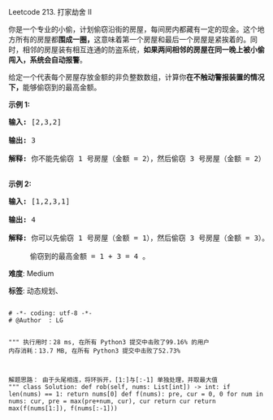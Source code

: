 Leetcode 213. 打家劫舍 II
<p>你是一个专业的小偷，计划偷窃沿街的房屋，每间房内都藏有一定的现金。这个地方所有的房屋都<strong>围成一圈，</strong>这意味着第一个房屋和最后一个房屋是紧挨着的。同时，相邻的房屋装有相互连通的防盗系统，<strong>如果两间相邻的房屋在同一晚上被小偷闯入，系统会自动报警</strong>。</p>


<p>给定一个代表每个房屋存放金额的非负整数数组，计算你<strong>在不触动警报装置的情况下，</strong>能够偷窃到的最高金额。</p>



<p><strong>示例&nbsp;1:</strong></p>



<pre><strong>输入:</strong> [2,3,2]

<strong>输出:</strong> 3

<strong>解释:</strong> 你不能先偷窃 1 号房屋（金额 = 2），然后偷窃 3 号房屋（金额 = 2）, 因为他们是相邻的。

</pre>



<p><strong>示例 2:</strong></p>



<pre><strong>输入:</strong> [1,2,3,1]

<strong>输出:</strong> 4

<strong>解释:</strong> 你可以先偷窃 1 号房屋（金额 = 1），然后偷窃 3 号房屋（金额 = 3）。

&nbsp;    偷窃到的最高金额 = 1 + 3 = 4 。</pre>





 **难度**: Medium



 **标签**: 动态规划、 





<div class="hcb_wrap">
<pre class="prism undefined-numbers lang-python" data-lang="Python"><code>
# -*- coding: utf-8 -*-
# @Author  : LG

"""
执行用时：28 ms, 在所有 Python3 提交中击败了99.16% 的用户
内存消耗：13.7 MB, 在所有 Python3 提交中击败了52.73%

解题思路：
    由于头尾相连，将环拆开，[1:]与[:-1] 单独处理，并取最大值
"""
class Solution:
    def rob(self, nums: List[int]) -> int:
        if len(nums) == 1:
            return nums[0]
        def f(nums):
            pre, cur = 0, 0
            for num in nums:
                cur, pre = max(pre+num, cur), cur
            return cur
        return max(f(nums[1:]), f(nums[:-1]))
</code></pre></div>
